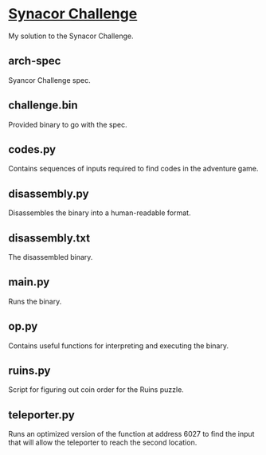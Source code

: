 # [Synacor Challenge](https://challenge.synacor.com/)

My solution to the Synacor Challenge.

## arch-spec

Syancor Challenge spec.

## challenge.bin

Provided binary to go with the spec.

## codes.py

Contains sequences of inputs required to find codes in the adventure game.

## disassembly.py

Disassembles the binary into a human-readable format.

## disassembly.txt

The disassembled binary.

## main.py

Runs the binary.

## op.py

Contains useful functions for interpreting and executing the binary.

## ruins.py

Script for figuring out coin order for the Ruins puzzle.

## teleporter.py

Runs an optimized version of the function at address 6027 to find the input that will allow the teleporter to reach the second location.
